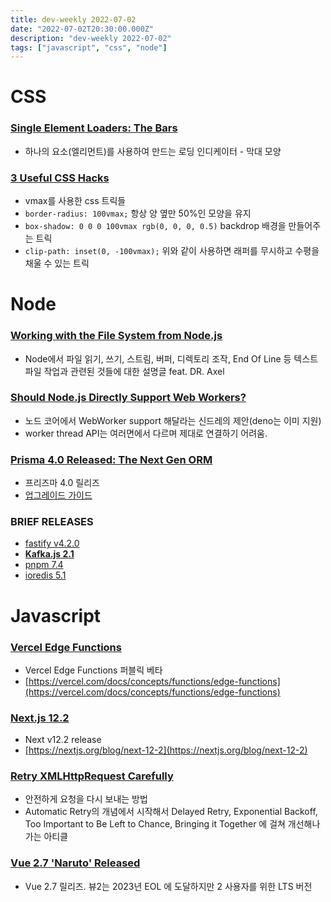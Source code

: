 ```yaml
---
title: dev-weekly 2022-07-02
date: "2022-07-02T20:30:00.000Z"
description: "dev-weekly 2022-07-02"
tags: ["javascript", "css", "node"]
---
```


# CSS

### **[Single Element Loaders: The Bars](https://css-tricks.com/single-element-loaders-the-bars)**

- 하나의 요소(엘리먼트)를 사용하여 만드는 로딩 인디케이터 - 막대 모양

### **[3 Useful CSS Hacks](https://www.youtube.com/watch?v=MywezIxlp8Y)**

- vmax를 사용한 css 트릭들
- `border-radius: 100vmax;` 항상 양 옆만 50%인 모양을 유지
- `box-shadow: 0 0 0 100vmax rgb(0, 0, 0, 0.5)` backdrop 배경을 만들어주는 트릭
- `clip-path: inset(0, -100vmax);` 위와 같이 사용하면 래퍼를 무시하고 수평을 채울 수 있는 트릭

# Node

### **[Working with the File System from Node.js](https://2ality.com/2022/06/nodejs-file-system.html)**

- Node에서 파일 읽기, 쓰기, 스트림, 버퍼, 디렉토리 조작, End Of Line 등 텍스트 파일 작업과 관련된 것들에 대한 설명글 feat. DR. Axel

### **[Should Node.js Directly Support Web Workers?](https://github.com/nodejs/node/issues/43583)**

- 노드 코어에서 WebWorker support 해달라는 신드레의 제안(deno는 이미 지원)
- worker thread API는 여러면에서 다르며 제대로 연결하기 어려움.

### **[Prisma 4.0 Released: The Next Gen ORM](https://github.com/prisma/prisma/releases/tag/4.0.0)**

- 프리즈마 4.0 릴리즈
- [업그레이드 가이드](https://www.prisma.io/docs/guides/upgrade-guides/upgrading-versions/upgrading-to-prisma-4)

### **BRIEF RELEASES**

- [fastify v4.2.0](https://github.com/fastify/fastify/releases/tag/v4.2.0)
- **[Kafka.js 2.1](https://github.com/tulios/kafkajs/releases/tag/v2.1.0)**
- [pnpm 7.4](https://github.com/pnpm/pnpm/releases/tag/v7.4.1)
- [ioredis 5.1](https://github.com/luin/ioredis/releases/tag/v5.1.0)

# Javascript

### **[Vercel Edge Functions](https://vercel.com/changelog/vercel-edge-functions-are-now-in-public-beta)**

- Vercel Edge Functions 퍼블릭 베타
- [https://vercel.com/docs/concepts/functions/edge-functions](https://vercel.com/docs/concepts/functions/edge-functions)

### **[Next.js 12.2](https://github.com/vercel/next.js/releases/tag/v12.2.0)**

- Next v12.2 release
- [https://nextjs.org/blog/next-12-2](https://nextjs.org/blog/next-12-2)

### **[Retry XMLHttpRequest Carefully](https://lofi.limo/blog/retry-xmlhttprequest-carefully)**

- 안전하게 요청을 다시 보내는 방법
- Automatic Retry의 개념에서 시작해서 Delayed Retry, Exponential Backoff, Too Important to Be Left to Chance, Bringing it Together 에 걸쳐 개선해나가는 아티클

### **[Vue 2.7 'Naruto' Released](https://blog.vuejs.org/posts/vue-2-7-naruto.html)**

- Vue 2.7 릴리즈. 뷰2는 2023년 EOL 에 도달하지만 2 사용자를 위한 LTS 버전